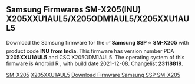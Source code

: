 <h2>Samsung Firmwares SM-X205(INU) X205XXU1AUL5/X205ODM1AUL5/X205XXU1AUL5</h2>
Download the Samsung firmware for the ✅ <strong>Samsung SSP </strong> ⭐ <strong>SM-X205</strong> with product code <strong>INU</strong> <strong> from India</strong>. This firmware has version number PDA <strong>X205XXU1AUL5</strong> and CSC X205ODM1AUL5. The operating system of this firmware is Android R , with build date 2021-12-08. Changelist <strong>23118819</strong>.


[SM-X205](https://samfirm.shop/samsung/model/SM-X205)
[X205XXU1AUL5](https://samfirm.shop/samsung/pda/X205XXU1AUL5)
[Download Firmware Samsung SSP SM-X205](https://samfirm.shop/samsung/firmware/481189)

